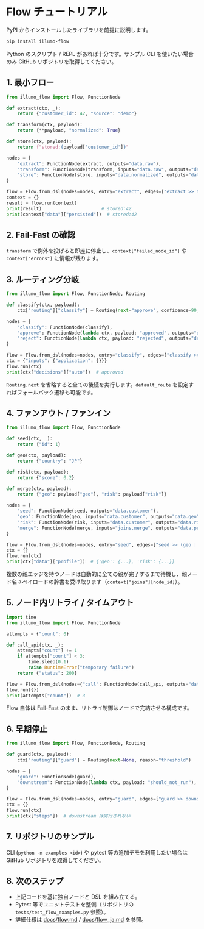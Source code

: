 # Flow チュートリアル

PyPI からインストールしたライブラリを前提に説明します。

```bash
pip install illumo-flow
```

Python のスクリプト / REPL があれば十分です。サンプル CLI を使いたい場合のみ GitHub リポジトリを取得してください。

## 1. 最小フロー
```python
from illumo_flow import Flow, FunctionNode

def extract(ctx, _):
    return {"customer_id": 42, "source": "demo"}

def transform(ctx, payload):
    return {**payload, "normalized": True}

def store(ctx, payload):
    return f"stored:{payload['customer_id']}"

nodes = {
    "extract": FunctionNode(extract, outputs="data.raw"),
    "transform": FunctionNode(transform, inputs="data.raw", outputs="data.normalized"),
    "store": FunctionNode(store, inputs="data.normalized", outputs="data.persisted"),
}

flow = Flow.from_dsl(nodes=nodes, entry="extract", edges=["extract >> transform", "transform >> store"])
context = {}
result = flow.run(context)
print(result)                      # stored:42
print(context["data"]["persisted"])  # stored:42
```

## 2. Fail-Fast の確認
`transform` で例外を投げると即座に停止し、`context["failed_node_id"]` や `context["errors"]` に情報が残ります。

## 3. ルーティング分岐
```python
from illumo_flow import Flow, FunctionNode, Routing

def classify(ctx, payload):
    ctx["routing"]["classify"] = Routing(next="approve", confidence=90, reason="demo")

nodes = {
    "classify": FunctionNode(classify),
    "approve": FunctionNode(lambda ctx, payload: "approved", outputs="decisions.auto"),
    "reject": FunctionNode(lambda ctx, payload: "rejected", outputs="decisions.auto"),
}

flow = Flow.from_dsl(nodes=nodes, entry="classify", edges=["classify >> (approve | reject)"])
ctx = {"inputs": {"application": {}}}
flow.run(ctx)
print(ctx["decisions"]["auto"])  # approved
```
`Routing.next` を省略すると全ての後続を実行します。`default_route` を設定すればフォールバック遷移も可能です。

## 4. ファンアウト / ファンイン
```python
from illumo_flow import Flow, FunctionNode

def seed(ctx, _):
    return {"id": 1}

def geo(ctx, payload):
    return {"country": "JP"}

def risk(ctx, payload):
    return {"score": 0.2}

def merge(ctx, payload):
    return {"geo": payload["geo"], "risk": payload["risk"]}

nodes = {
    "seed": FunctionNode(seed, outputs="data.customer"),
    "geo": FunctionNode(geo, inputs="data.customer", outputs="data.geo"),
    "risk": FunctionNode(risk, inputs="data.customer", outputs="data.risk"),
    "merge": FunctionNode(merge, inputs="joins.merge", outputs="data.profile"),
}

flow = Flow.from_dsl(nodes=nodes, entry="seed", edges=["seed >> (geo | risk)", "(geo & risk) >> merge"])
ctx = {}
flow.run(ctx)
print(ctx["data"]["profile"])  # {'geo': {...}, 'risk': {...}}
```
複数の親エッジを持つノードは自動的に全ての親が完了するまで待機し、親ノード名→ペイロードの辞書を受け取ります（`context["joins"][node_id]`）。

## 5. ノード内リトライ / タイムアウト
```python
import time
from illumo_flow import Flow, FunctionNode

attempts = {"count": 0}

def call_api(ctx, _):
    attempts["count"] += 1
    if attempts["count"] < 3:
        time.sleep(0.1)
        raise RuntimeError("temporary failure")
    return {"status": 200}

flow = Flow.from_dsl(nodes={"call": FunctionNode(call_api, outputs="data.api")}, entry="call", edges=[])
flow.run({})
print(attempts["count"])  # 3
```
Flow 自体は Fail-Fast のまま、リトライ制御はノードで完結させる構成です。

## 6. 早期停止
```python
from illumo_flow import Flow, FunctionNode, Routing

def guard(ctx, payload):
    ctx["routing"]["guard"] = Routing(next=None, reason="threshold")

nodes = {
    "guard": FunctionNode(guard),
    "downstream": FunctionNode(lambda ctx, payload: "should_not_run"),
}

flow = Flow.from_dsl(nodes=nodes, entry="guard", edges=["guard >> downstream"])
ctx = {}
flow.run(ctx)
print(ctx["steps"])  # downstream は実行されない
```

## 7. リポジトリのサンプル
CLI (`python -m examples <id>`) や pytest 等の追加デモを利用したい場合は GitHub リポジトリを取得してください。

## 8. 次のステップ
- 上記コードを基に独自ノードと DSL を組み立てる。
- Pytest 等でユニットテストを整備（リポジトリの `tests/test_flow_examples.py` 参照）。
- 詳細仕様は [docs/flow.md](flow.md) / [docs/flow_ja.md](flow_ja.md) を参照。
